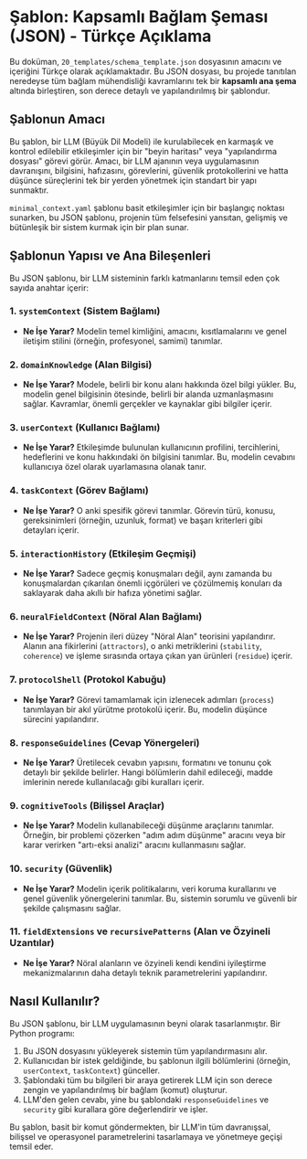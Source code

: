 # Şablon: Kapsamlı Bağlam Şeması (JSON) - Türkçe Açıklama

Bu doküman, `20_templates/schema_template.json` dosyasının amacını ve içeriğini Türkçe olarak açıklamaktadır. Bu JSON dosyası, bu projede tanıtılan neredeyse tüm bağlam mühendisliği kavramlarını tek bir **kapsamlı ana şema** altında birleştiren, son derece detaylı ve yapılandırılmış bir şablondur.

## Şablonun Amacı

Bu şablon, bir LLM (Büyük Dil Modeli) ile kurulabilecek en karmaşık ve kontrol edilebilir etkileşimler için bir "beyin haritası" veya "yapılandırma dosyası" görevi görür. Amacı, bir LLM ajanının veya uygulamasının davranışını, bilgisini, hafızasını, görevlerini, güvenlik protokollerini ve hatta düşünce süreçlerini tek bir yerden yönetmek için standart bir yapı sunmaktır.

`minimal_context.yaml` şablonu basit etkileşimler için bir başlangıç noktası sunarken, bu JSON şablonu, projenin tüm felsefesini yansıtan, gelişmiş ve bütünleşik bir sistem kurmak için bir plan sunar.

## Şablonun Yapısı ve Ana Bileşenleri

Bu JSON şablonu, bir LLM sisteminin farklı katmanlarını temsil eden çok sayıda anahtar içerir:

### 1. `systemContext` (Sistem Bağlamı)
*   **Ne İşe Yarar?** Modelin temel kimliğini, amacını, kısıtlamalarını ve genel iletişim stilini (örneğin, profesyonel, samimi) tanımlar.

### 2. `domainKnowledge` (Alan Bilgisi)
*   **Ne İşe Yarar?** Modele, belirli bir konu alanı hakkında özel bilgi yükler. Bu, modelin genel bilgisinin ötesinde, belirli bir alanda uzmanlaşmasını sağlar. Kavramlar, önemli gerçekler ve kaynaklar gibi bilgiler içerir.

### 3. `userContext` (Kullanıcı Bağlamı)
*   **Ne İşe Yarar?** Etkileşimde bulunulan kullanıcının profilini, tercihlerini, hedeflerini ve konu hakkındaki ön bilgisini tanımlar. Bu, modelin cevabını kullanıcıya özel olarak uyarlamasına olanak tanır.

### 4. `taskContext` (Görev Bağlamı)
*   **Ne İşe Yarar?** O anki spesifik görevi tanımlar. Görevin türü, konusu, gereksinimleri (örneğin, uzunluk, format) ve başarı kriterleri gibi detayları içerir.

### 5. `interactionHistory` (Etkileşim Geçmişi)
*   **Ne İşe Yarar?** Sadece geçmiş konuşmaları değil, aynı zamanda bu konuşmalardan çıkarılan önemli içgörüleri ve çözülmemiş konuları da saklayarak daha akıllı bir hafıza yönetimi sağlar.

### 6. `neuralFieldContext` (Nöral Alan Bağlamı)
*   **Ne İşe Yarar?** Projenin ileri düzey "Nöral Alan" teorisini yapılandırır. Alanın ana fikirlerini (`attractors`), o anki metriklerini (`stability`, `coherence`) ve işleme sırasında ortaya çıkan yan ürünleri (`residue`) içerir.

### 7. `protocolShell` (Protokol Kabuğu)
*   **Ne İşe Yarar?** Görevi tamamlamak için izlenecek adımları (`process`) tanımlayan bir akıl yürütme protokolü içerir. Bu, modelin düşünce sürecini yapılandırır.

### 8. `responseGuidelines` (Cevap Yönergeleri)
*   **Ne İşe Yarar?** Üretilecek cevabın yapısını, formatını ve tonunu çok detaylı bir şekilde belirler. Hangi bölümlerin dahil edileceği, madde imlerinin nerede kullanılacağı gibi kuralları içerir.

### 9. `cognitiveTools` (Bilişsel Araçlar)
*   **Ne İşe Yarar?** Modelin kullanabileceği düşünme araçlarını tanımlar. Örneğin, bir problemi çözerken "adım adım düşünme" aracını veya bir karar verirken "artı-eksi analizi" aracını kullanmasını sağlar.

### 10. `security` (Güvenlik)
*   **Ne İşe Yarar?** Modelin içerik politikalarını, veri koruma kurallarını ve genel güvenlik yönergelerini tanımlar. Bu, sistemin sorumlu ve güvenli bir şekilde çalışmasını sağlar.

### 11. `fieldExtensions` ve `recursivePatterns` (Alan ve Özyineli Uzantılar)
*   **Ne İşe Yarar?** Nöral alanların ve özyineli kendi kendini iyileştirme mekanizmalarının daha detaylı teknik parametrelerini yapılandırır.

## Nasıl Kullanılır?

Bu JSON şablonu, bir LLM uygulamasının beyni olarak tasarlanmıştır. Bir Python programı:

1.  Bu JSON dosyasını yükleyerek sistemin tüm yapılandırmasını alır.
2.  Kullanıcıdan bir istek geldiğinde, bu şablonun ilgili bölümlerini (örneğin, `userContext`, `taskContext`) günceller.
3.  Şablondaki tüm bu bilgileri bir araya getirerek LLM için son derece zengin ve yapılandırılmış bir bağlam (komut) oluşturur.
4.  LLM'den gelen cevabı, yine bu şablondaki `responseGuidelines` ve `security` gibi kurallara göre değerlendirir ve işler.

Bu şablon, basit bir komut göndermekten, bir LLM'in tüm davranışsal, bilişsel ve operasyonel parametrelerini tasarlamaya ve yönetmeye geçişi temsil eder.